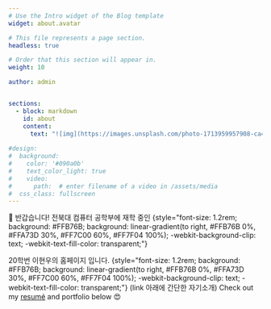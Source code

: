 ```yaml
---
# Use the Intro widget of the Blog template
widget: about.avatar

# This file represents a page section.
headless: true

# Order that this section will appear in.
weight: 10

author: admin


sections:
  - block: markdown
    id: about
    content:
      text: "![img](https://images.unsplash.com/photo-1713959957908-ca41293553b3?w=500&auto=format&fit=crop&q=60&ixlib=rb-4.0.3&ixid=M3wxMjA3fDB8MHx0b3BpYy1mZWVkfDQ1fDZzTVZqVExTa2VRfHxlbnwwfHx8fHw%3D)"
      
#design:
#  background:
#    color: '#090a0b'
#    text_color_light: true
#    video:
#      path:  # enter filename of a video in /assets/media
#  css_class: fullscreen
---
```


👋 반갑습니다! 전북대 컴퓨터 공학부에 재학 중인
{style="font-size: 1.2rem; background: #FFB76B; background: linear-gradient(to right, #FFB76B 0%, #FFA73D 30%, #FF7C00 60%, #FF7F04 100%); -webkit-background-clip: text; -webkit-text-fill-color: transparent;"}

20학번 이현우의 홈페이지 입니다.
{style="font-size: 1.2rem; background: #FFB76B; background: linear-gradient(to right, #FFB76B 0%, #FFA73D 30%, #FF7C00 60%, #FF7F04 100%); -webkit-background-clip: text; -webkit-text-fill-color: transparent;"}
(link 아래에 간단한 자기소개)
Check out my [resumé](/about/) and portfolio below 😍
